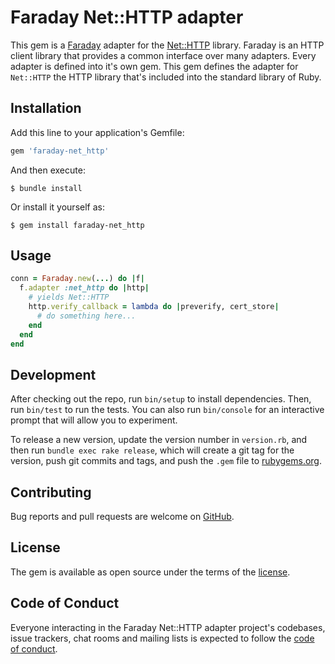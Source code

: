 # Faraday Net::HTTP adapter

This gem is a [Faraday][faraday] adapter for the [Net::HTTP][net-http] library. Faraday is an HTTP client library that provides a common interface over many adapters. Every adapter is defined into it's own gem. This gem defines the adapter for `Net::HTTP` the HTTP library that's included into the standard library of Ruby.

## Installation

Add this line to your application's Gemfile:

```ruby
gem 'faraday-net_http'
```

And then execute:

    $ bundle install

Or install it yourself as:

    $ gem install faraday-net_http

## Usage

```ruby
conn = Faraday.new(...) do |f|
  f.adapter :net_http do |http|
    # yields Net::HTTP
    http.verify_callback = lambda do |preverify, cert_store|
      # do something here...
    end
  end
end
```

## Development

After checking out the repo, run `bin/setup` to install dependencies. Then, run `bin/test` to run the tests. You can also run `bin/console` for an interactive prompt that will allow you to experiment.

To release a new version, update the version number in `version.rb`, and then run `bundle exec rake release`, which will create a git tag for the version, push git commits and tags, and push the `.gem` file to [rubygems.org](rubygems).

## Contributing

Bug reports and pull requests are welcome on [GitHub][repo].

## License

The gem is available as open source under the terms of the [license][license].

## Code of Conduct

Everyone interacting in the Faraday Net::HTTP adapter project's codebases, issue trackers, chat rooms and mailing lists is expected to follow the [code of conduct][code-of-conduct].

[faraday]: https://github.com/lostisland/faraday
[net-http]: https://ruby-doc.org/stdlib-2.7.0/libdoc/net/http/rdoc/Net/HTTP.html
[rubygems]: https://rubygems.org
[repo]: https://github.com/lostisland/faraday-net_http
[license]: https://github.com/lostisland/faraday-net_http/blob/main/LICENSE.md
[code-of-conduct]: https://github.com/lostisland/faraday-net_http/blob/main/CODE_OF_CONDUCT.md
